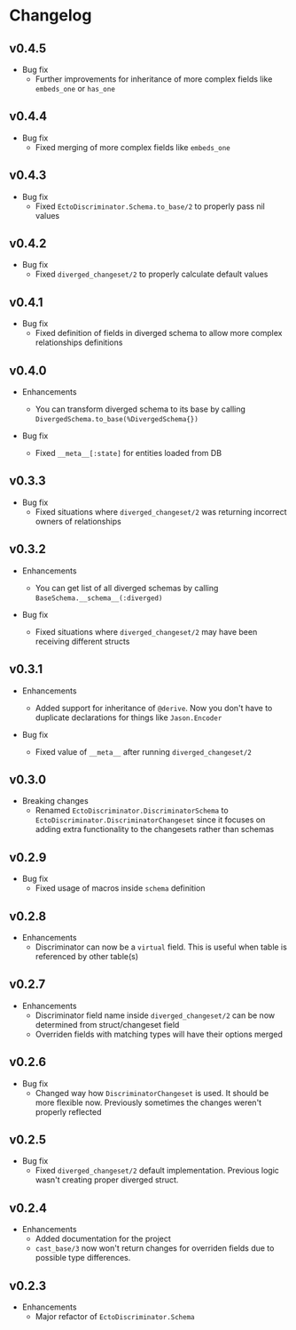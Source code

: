 # Changelog

## v0.4.5
    
* Bug fix
    * Further improvements for inheritance of more complex fields like `embeds_one` or `has_one`

## v0.4.4
    
* Bug fix
    * Fixed merging of more complex fields like `embeds_one`

## v0.4.3
    
* Bug fix
    * Fixed `EctoDiscriminator.Schema.to_base/2` to properly pass nil values

## v0.4.2
    
* Bug fix
    * Fixed `diverged_changeset/2` to properly calculate default values

## v0.4.1
    
* Bug fix
    * Fixed definition of fields in diverged schema to allow more complex relationships definitions

## v0.4.0

* Enhancements
    * You can transform diverged schema to its base by calling `DivergedSchema.to_base(%DivergedSchema{})`
    
* Bug fix
    * Fixed `__meta__[:state]` for entities loaded from DB

## v0.3.3
    
* Bug fix
    * Fixed situations where `diverged_changeset/2` was returning incorrect owners of relationships

## v0.3.2

* Enhancements
    * You can get list of all diverged schemas by calling `BaseSchema.__schema__(:diverged)`
    
* Bug fix
    * Fixed situations where `diverged_changeset/2` may have been receiving different structs

## v0.3.1

* Enhancements
    * Added support for inheritance of `@derive`. Now you don't have to duplicate declarations for things like `Jason.Encoder`
    
* Bug fix
    * Fixed value of `__meta__` after running `diverged_changeset/2`

## v0.3.0

* Breaking changes
    * Renamed `EctoDiscriminator.DiscriminatorSchema` to `EctoDiscriminator.DiscriminatorChangeset` since it focuses on
      adding extra functionality to the changesets rather than schemas

## v0.2.9

* Bug fix
    * Fixed usage of macros inside `schema` definition

## v0.2.8

* Enhancements
    * Discriminator can now be a `virtual` field. This is useful when table is referenced by other table(s)

## v0.2.7

* Enhancements
    * Discriminator field name inside `diverged_changeset/2` can be now determined from struct/changeset field
    * Overriden fields with matching types will have their options merged

## v0.2.6

* Bug fix
    * Changed way how `DiscriminatorChangeset` is used. It should be more flexible now. Previously sometimes the changes
      weren't properly reflected

## v0.2.5

* Bug fix
    * Fixed `diverged_changeset/2` default implementation. Previous logic wasn't creating proper diverged struct.

## v0.2.4

* Enhancements
    * Added documentation for the project
    * `cast_base/3` now won't return changes for overriden fields due to possible type differences.

## v0.2.3

* Enhancements
    * Major refactor of `EctoDiscriminator.Schema`